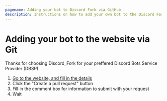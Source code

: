 ```yaml
---
pagename: Adding your bot to Discord Fork via GitHub
description: Instructions on how to add your own bot to the Discord Fork botlist.
---
```


# Adding your bot to the website via Git
Thanks for choosing Discord_Fork for your preffered Discord Bots Service Provider (DBSP)

1. [Go to the website, and fill in the details](/edit)
2. Click the "Create a pull request" button
3. Fill in the comment box for information to submit with your request
4. Wait
